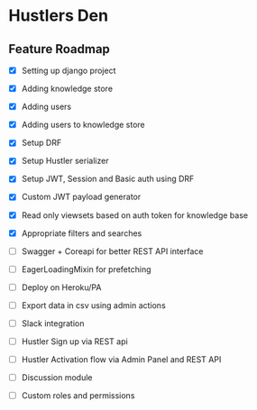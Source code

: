 # Hustlers Den

## Feature Roadmap

- [x] Setting up django project

- [x] Adding knowledge store

- [x] Adding users

- [x] Adding users to knowledge store

- [x] Setup DRF

- [x] Setup Hustler serializer

- [x] Setup JWT, Session and Basic auth using DRF

- [x] Custom JWT payload generator

- [x] Read only viewsets based on auth token for knowledge base

- [x] Appropriate filters and searches

- [ ] Swagger + Coreapi for better REST API interface

- [ ] EagerLoadingMixin for prefetching

- [ ] Deploy on Heroku/PA

- [ ] Export data in csv using admin actions

- [ ] Slack integration

- [ ] Hustler Sign up via REST api

- [ ] Hustler Activation flow via Admin Panel and REST API

- [ ] Discussion module

- [ ] Custom roles and permissions
